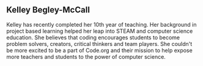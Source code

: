 ## Kelley Begley-McCall

Kelley has recently completed her 10th year of teaching. Her background in project based learning helped her leap into STEAM and computer science education. She believes that coding encourages students to become problem solvers, creators, critical thinkers and team players. She couldn't be more excited to be a part of Code.org and their mission to help expose more teachers and students to the power of computer science. 
